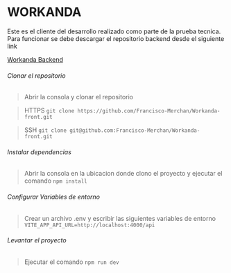 # WORKANDA 
Este es el cliente del desarrollo realizado como parte de la prueba tecnica.
Para funcionar se debe descargar el repositorio backend desde el siguiente link

[Workanda Backend](https://github.com/Francisco-Merchan/Workanda-back "Workanda Backend")

###### Clonar el repositorio
>Abrir la consola y clonar el repositorio

>HTTPS
`git clone https://github.com/Francisco-Merchan/Workanda-front.git`

>SSH
`git clone git@github.com:Francisco-Merchan/Workanda-front.git`

###### Instalar dependencias
>Abrir la consola en la ubicacion donde clono el proyecto y ejecutar el comando
`npm install`

######  Configurar Variables de entorno
>Crear un archivo .env y escribir las siguientes variables de entorno
`VITE_APP_API_URL=http://localhost:4000/api`

###### Levantar el proyecto
>Ejecutar el comando 
`npm run dev`
